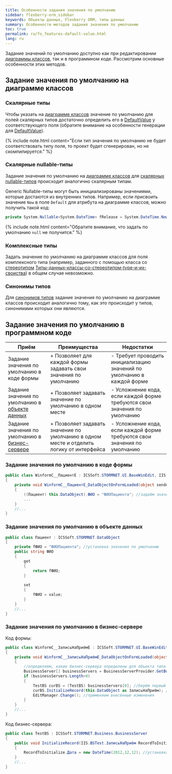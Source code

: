 ```yaml
---
title: Особенности задания значения по умолчанию
sidebar: flexberry-orm_sidebar
keywords: Объекты данных, Flexberry ORM, типы данных
summary: Особенности методов задания значения по умолчанию
toc: true
permalink: ru/fo_features-dafault-value.html
lang: ru
---
```


Задание значений по умолчанию доступно как при редактировании [диаграммы классов](fd_class-diagram.html), так и в программном коде. Рассмотрим основные особенности этих методов.

## Задание значения по умолчанию на диаграмме классов

### Скалярные типы

Чтобы указать на [диаграмме классов](fd_class-diagram.html) значение по умолчанию для полей скалярных типов достаточно определить его в [DefaultValue](fo_attributes-class-data.html) у соответствующего поля (обратите внимание на особенности генерации для [DefaultValue](fo_attributes-class-data.html)).

{% include note.html content="Если тип значения по умолчанию не будет соответствовать типу поля, то проект будет сгенерирован, но не скомпилируется." %}

### Cкалярные nullable-типы

Задание значения по умолчанию на [диаграмме классов](fd_class-diagram.html) для [скалярных nullable-типов](fd_nullable-types.html) происходит аналогично скалярным типам.

Generic Nullable-типы могут быть инициализированы значениями, которые достаются из внутренних типов. Например, если присвоить значение `Now` в поле `Default` для атрибута на диаграмме классов, можно получить такой код:

```cs
private System.Nullable<System.DateTime> fRelease = System.DateTime.Now;
```
{% include note.html content="Обратите внимание, что задать по умолчанию `null` не получится." %}

### Комплексные типы

Задать значение по умолчанию на диаграмме классов для поля комплексного типа (например, заданного с помощью класса со [стереотипом](fd_key-concepts.html) [Типы-данных-классы-со-стереотипом-type-и-их-своиства](fd_data-types-properties.html)) в общем случае невозможно.

### Синонимы типов

Для [синонимов типов](fd_typedef.html) задание значения по умолчанию на диаграмме классов происходит аналогично тому, как это происходит у типов, синонимами которых они являются. 

## Задание значения по умолчанию в программном коде

| Приём | Преимущества | Недостатки |
|---|---|---|
| Задание значения по умолчанию в коде формы | + Позволяет для каждой формы задавать свои значения по умолчанию | - Требует проводить инициализацию значений по умолчанию в каждой форме |
| Задание значения по умолчанию в [объекте данных](fo_data-object.html) | + Позволяет задавать значение по умолчанию в одном месте | - Усложнение кода, если каждой форме требуются свои значения по умолчанию |
| Задание значения по умолчанию в [бизнес-сервере](fo_business-server.html) | + Позволяет задавать значение по умолчанию в одном месте и отделить логику от интерфейса | - Усложнение кода, если каждой форме требуются свои значения по умолчанию |

### Задание значения по умолчанию в коде формы

```csharp
public class WinformC__ПациентE : ICSSoft.STORMNET.UI.BaseWinEdit, IIS.BSTest.DPDIC__ПациентE
{
	private void WinformC__ПациентE_DataObjectOnFormLoaded(object sender, EventArgs e)
	{
		((Пациент) this.DataObject).ФИО = "ФИОПациента"; //задаём значения по умолчанию
		...
	}
	//...
}
```

### Задание значения по умолчанию в объекте данных

```csharp
public class Пациент : ICSSoft.STORMNET.DataObject
{
	private fФИО = "ФИОПациента"; //установка значения по умолчанию
	public string ФИО 
	{
		get
		{
			return fФИО;
		}
		
		set
		{
			fФИО = value;
		}
	}
	//...
}
```

### Задание значения по умолчанию в бизнес-сервере
Код формы:

```csharp
public class WinformC__ЗаписьНаПриёмE : ICSSoft.STORMNET.UI.BaseWinEdit, IIS.BSTest.DPDIC__ЗаписьНаПриёмE
{
	private void WinformC__ЗаписьНаПриёмE_DataObjectOnFormLoaded(object sender, EventArgs e)
	{
		//определяем, какие бизнес-сервера определены для объекта типа "ЗаписьНаПриём"
		BusinessServer[] businessServers = BusinessServerProvider.GetBusinessServer(typeof(ЗаписьНаПриём), DataServiceObjectEvents.OnAllEvents, DataServiceProvider.DataService);
		if (businessServers.Length>0) 
		{
			TestBS curBS = (TestBS) businessServers[0]; //берём первый и единственный (в данном случае единственный)
			curBS.InitializeRecord(this.DataObject as ЗаписьНаПриём); //задаём значения по умолчанию
			EditManager.Change(); //применяем внесённые изменения
		}
	}
	//...
}
```

Код бизнес-сервера:

```csharp
public class TestBS : ICSSoft.STORMNET.Business.BusinessServer
{
	public void InitializeRecord(IIS.BSTest.ЗаписьНаПриём RecordToInitialize)
	{
		RecordToInitialize.Дата = new DateTime(2012,12,12); //установка значения по умолчанию
	}
	//...
}
```
